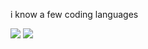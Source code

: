 i know a few coding languages

![](https://komarev.com/ghpvc/?username=benzonati&color=80000d)
![](https://hit.yhype.me/github/profile?account_id=193747205)
